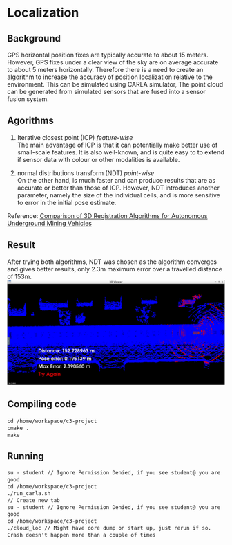 # Localization
## Background
GPS horizontal position fixes are typically accurate to about 15 meters. However, GPS fixes under a clear view of the sky are on average accurate to about 5 meters horizontally. Therefore there is a need to create an algorithm to increase the accuracy of position localization relative to the environment.
This can be simulated using CARLA simulator, The point cloud can be generated from simulated sensors that are fused into a sensor fusion system.

## Agorithms
1. Iterative closest point (ICP) _feature-wise_ \
The main advantage of ICP is that it can potentially make better use of small-scale features. It is also well-known, and is quite easy to to extend if sensor data with colour or other modalities is available.

2. normal distributions transform (NDT) _point-wise_ \
On the other hand, is much faster and can produce results that are as accurate or better than those of ICP. However, NDT introduces another parameter, namely the size of the individual cells, and is more sensitive to error in the initial pose estimate.

Reference: [Comparison of 3D Registration Algorithms for Autonomous Underground Mining Vehicles](https://www.researchgate.net/publication/229213972_A_Comparison_of_3D_Registration_Algorithms_for_Autonomous_Underground_Mining_Vehicles)

## Result
After trying both algorithms, NDT was chosen as the algorithm converges and gives better results, only 2.3m maximum error over a travelled distance of 153m.
![localization](localization.PNG "localization")

## Compiling code
```
cd /home/workspace/c3-project
cmake .
make
```

## Running
```
su - student // Ignore Permission Denied, if you see student@ you are good
cd /home/workspace/c3-project
./run_carla.sh
// Create new tab
su - student // Ignore Permission Denied, if you see student@ you are good
cd /home/workspace/c3-project
./cloud_loc // Might have core dump on start up, just rerun if so. Crash doesn't happen more than a couple of times
```